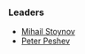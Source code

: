 ### Leaders
* [Mihail Stoynov](mailto:mihail.stoynov@owasp.org)
* [Peter Peshev](mailto:peter.peshev@owasp.org)
